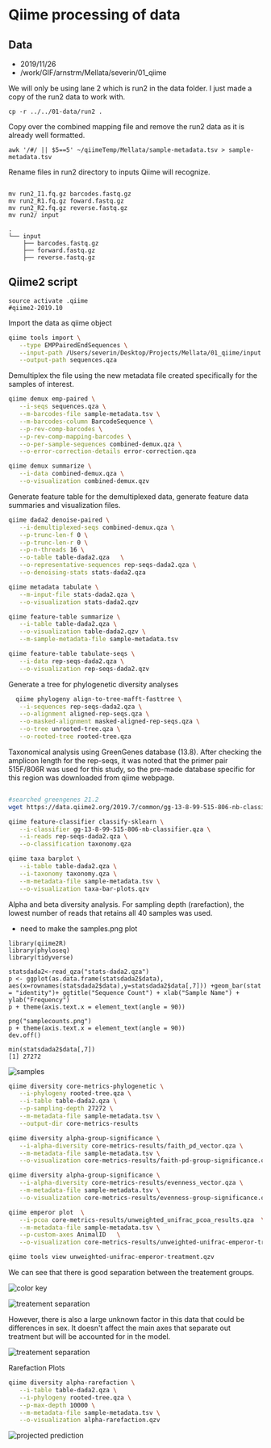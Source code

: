 # Qiime processing of data


## Data

* 2019/11/26
* /work/GIF/arnstrm/Mellata/severin/01_qiime

We will only be using lane 2 which is run2 in the data folder.  I just made a copy of the run2 data to work with.

```
cp -r ../../01-data/run2 .
```

Copy over the combined mapping file and remove the run2 data as it is already well formatted.

```
awk '/#/ || $5==5' ~/qiimeTemp/Mellata/sample-metadata.tsv > sample-metadata.tsv
```


Rename files in run2 directory to inputs Qiime will recognize.

```

mv run2_I1.fq.gz barcodes.fastq.gz
mv run2_R1.fq.gz foward.fastq.gz
mv run2_R2.fq.gz reverse.fastq.gz
mv run2/ input
```

```
.
└── input
    ├── barcodes.fastq.gz
    ├── forward.fastq.gz
    ├── reverse.fastq.gz

```


## Qiime2 script

```
source activate .qiime
#qiime2-2019.10

```

Import the data as qiime object

```bash
qiime tools import \
   --type EMPPairedEndSequences \
   --input-path /Users/severin/Desktop/Projects/Mellata/01_qiime/input \
   --output-path sequences.qza
```

Demultiplex the file using the new metadata file created specifically for the samples of interest.

```bash
qiime demux emp-paired \
   --i-seqs sequences.qza \
   --m-barcodes-file sample-metadata.tsv \
   --m-barcodes-column BarcodeSequence \
   --p-rev-comp-barcodes \
   --p-rev-comp-mapping-barcodes \
   --o-per-sample-sequences combined-demux.qza \
   --o-error-correction-details error-correction.qza

qiime demux summarize \
   --i-data combined-demux.qza \
   --o-visualization combined-demux.qzv
```

Generate feature table for the demultiplexed data, generate feature data summaries and visualization files.

```bash
qiime dada2 denoise-paired \
   --i-demultiplexed-seqs combined-demux.qza \
   --p-trunc-len-f 0 \
   --p-trunc-len-r 0 \
   --p-n-threads 16 \
   --o-table table-dada2.qza   \
   --o-representative-sequences rep-seqs-dada2.qza \
   --o-denoising-stats stats-dada2.qza

qiime metadata tabulate \
   --m-input-file stats-dada2.qza \
   --o-visualization stats-dada2.qzv

qiime feature-table summarize \
   --i-table table-dada2.qza \
   --o-visualization table-dada2.qzv \
   --m-sample-metadata-file sample-metadata.tsv

qiime feature-table tabulate-seqs \
   --i-data rep-seqs-dada2.qza \
   --o-visualization rep-seqs-dada2.qzv
 ```

 Generate a tree for phylogenetic diversity analyses

```bash
  qiime phylogeny align-to-tree-mafft-fasttree \
   --i-sequences rep-seqs-dada2.qza \
   --o-alignment aligned-rep-seqs.qza \
   --o-masked-alignment masked-aligned-rep-seqs.qza \
   --o-tree unrooted-tree.qza \
   --o-rooted-tree rooted-tree.qza
```

Taxonomical analysis using GreenGenes database (13.8). After checking the amplicon length for the rep-seqs, it was noted that the primer pair 515F/806R was used for this study, so the pre-made database specific for this region was downloaded from qiime webpage.

```bash

#searched greengenes 21.2
wget https://data.qiime2.org/2019.7/common/gg-13-8-99-515-806-nb-classifier.qza

qiime feature-classifier classify-sklearn \
   --i-classifier gg-13-8-99-515-806-nb-classifier.qza \
   --i-reads rep-seqs-dada2.qza \
   --o-classification taxonomy.qza

qiime taxa barplot \
   --i-table table-dada2.qza \
   --i-taxonomy taxonomy.qza \
   --m-metadata-file sample-metadata.tsv \
   --o-visualization taxa-bar-plots.qzv
```



Alpha and beta diversity analysis. For sampling depth (rarefaction), the lowest number of reads that retains all 40 samples was used.

* need to make the samples.png plot

```
library(qiime2R)
library(phyloseq)
library(tidyverse)

statsdada2<-read_qza("stats-dada2.qza")
p <- ggplot(as.data.frame(statsdada2$data), aes(x=rownames(statsdada2$data),y=statsdada2$data[,7])) +geom_bar(stat = "identity")+ ggtitle("Sequence Count") + xlab("Sample Name") + ylab("Frequency")
p + theme(axis.text.x = element_text(angle = 90))

png("samplecounts.png")
p + theme(axis.text.x = element_text(angle = 90))
dev.off()

min(statsdada2$data[,7])
[1] 27272
```

![samples](01b_qiime/samplecounts.png)


```bash
qiime diversity core-metrics-phylogenetic \
   --i-phylogeny rooted-tree.qza \
   --i-table table-dada2.qza \
   --p-sampling-depth 27272 \
   --m-metadata-file sample-metadata.tsv \
   --output-dir core-metrics-results

qiime diversity alpha-group-significance \
   --i-alpha-diversity core-metrics-results/faith_pd_vector.qza \
   --m-metadata-file sample-metadata.tsv \
   --o-visualization core-metrics-results/faith-pd-group-significance.qzv

qiime diversity alpha-group-significance \
   --i-alpha-diversity core-metrics-results/evenness_vector.qza \
   --m-metadata-file sample-metadata.tsv \
   --o-visualization core-metrics-results/evenness-group-significance.qzv

qiime emperor plot  \
   --i-pcoa core-metrics-results/unweighted_unifrac_pcoa_results.qza  \
   --m-metadata-file sample-metadata.tsv \
   --p-custom-axes AnimalID   \
   --o-visualization core-metrics-results/unweighted-unifrac-emperor-treatment.qzv

qiime tools view unweighted-unifrac-emperor-treatment.qzv
```

We can see that there is good separation between the treatement groups.

![color key](/Notebook_Severin/01b_qiime/PNGs/colorKey.png)

![treatement separation](/Notebook_Severin/01b_qiime/PNGs/unweighted-unifrac-emperor-treatement_axis2-3.png)

However, there is also a large unknown factor in this data that could be differences in sex. It doesn't affect the main axes that separate out treatment but will be accounted for in the model.

![treatement separation](/Notebook_Severin/01b_qiime/PNGs/unweighted-unifrac-emperor-treatement_axis1-2.png)


Rarefaction Plots

```bash
qiime diversity alpha-rarefaction \
   --i-table table-dada2.qza \
   --i-phylogeny rooted-tree.qza \
   --p-max-depth 10000 \
   --m-metadata-file sample-metadata.tsv \
   --o-visualization alpha-rarefaction.qzv
```


![projected prediction](/Notebook_Severin/02_gneissAnalysis/Projectedprediction.png)
